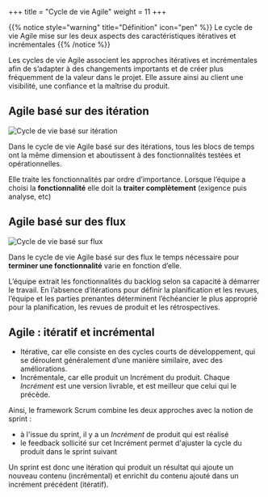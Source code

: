 +++
title = "Cycle de vie Agile"
weight = 11
+++

{{% notice style="warning" title="Définition" icon="pen" %}}
Le cycle de vie Agile mise sur les deux aspects des caractéristiques itératives et incrémentales
{{% /notice %}}

Les cycles de vie Agile associent les approches itératives et incrémentales afin de s’adapter à des
changements importants et de créer plus fréquemment de la valeur dans le projet. Elle assure ainsi au
client une visibilité, une confiance et la maîtrise du produit.

## Agile basé sur des itération

![Cycle de vie basé sur itération](../images/cycleagile1.png)

Dans le cycle de vie Agile basé sur des itérations, tous les blocs de temps ont la même dimension et
aboutissent à des fonctionnalités testées et opérationnelles.

Elle traite les fonctionnalités par ordre d’importance. Lorsque l’équipe a choisi la **fonctionnalité** elle
doit la **traiter complètement** (exigence puis analyse, etc)

## Agile basé sur des flux

![Cycle de vie basé sur flux](../images/cycleagile2.png)

Dans le cycle de vie Agile basé sur des flux le temps nécessaire pour **terminer une fonctionnalité** varie
en fonction d’elle.

L’équipe extrait les fonctionnalités du backlog selon sa capacité à démarrer le travail. En l’absence
d’itérations pour définir la planification et les revues, l’équipe et les parties prenantes déterminent
l’échéancier le plus approprié pour la planification, les revues de produit et les rétrospectives.

## Agile : itératif et incrémental

- Itérative, car elle consiste en des cycles courts de développement, qui se déroulent généralement d’une manière similaire, avec des améliorations. 
- Incrémentale, car elle produit un Incrément du produit. Chaque *Incrément* est une version livrable, et est meilleur que celui qui le précède.

Ainsi, le framework Scrum combine les deux approches avec la notion de sprint :
- à l'issue du sprint, il y a un *Incrément* de produit qui est réalisé
- le feedback sollicité sur cet Incrément permet d'ajuster la cycle du produit dans le sprint suivant

Un sprint est donc une itération qui produit un résultat qui ajoute un nouveau contenu (incrémental) et enrichit du contenu ajouté dans un incrément précédent (itératif).